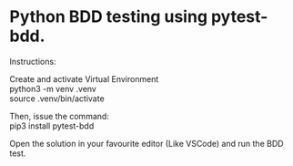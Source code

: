 # Python BDD testing using pytest-bdd.

Instructions:

Create and activate Virtual Environment<br/>
python3 -m venv .venv<br/>
source .venv/bin/activate


Then, issue the command:<br>
pip3 install pytest-bdd

Open the solution in your favourite editor (Like VSCode) and run the BDD test. 
